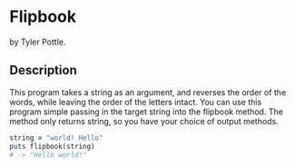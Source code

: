 # Flipbook

by Tyler Pottle.

## Description

This program takes a string as an argument, and reverses the order of the words, while leaving the order of the
letters intact.  You can use this program simple passing in the target string into the flipbook method.
The method only returns string, so you have your choice of output methods.

```ruby
string = "world! Hello"
puts flipbook(string)
# -> "Hello world!"
```
